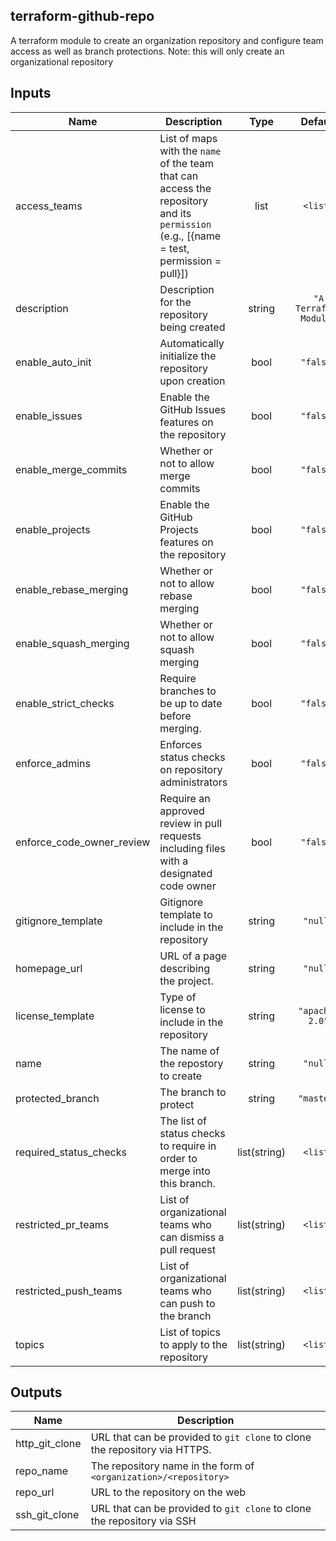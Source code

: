 ## terraform-github-repo

A terraform module to create an organization repository and
configure team access as well as branch protections.
Note: this will only create an organizational repository

## Inputs

| Name | Description | Type | Default | Required |
|------|-------------|:----:|:-----:|:-----:|
| access\_teams | List of maps with the `name` of the team that can access the repository and its `permission` \(e.g., \[\{name = test, permission = pull\}\]\) | list | `<list>` | no |
| description | Description for the repository being created | string | `"A Terraform Module"` | no |
| enable\_auto\_init | Automatically initialize the repository upon creation | bool | `"false"` | no |
| enable\_issues | Enable the GitHub Issues features on the repository | bool | `"false"` | no |
| enable\_merge\_commits | Whether or not to allow merge commits | bool | `"false"` | no |
| enable\_projects | Enable the GitHub Projects features on the repository | bool | `"false"` | no |
| enable\_rebase\_merging | Whether or not to allow rebase merging | bool | `"false"` | no |
| enable\_squash\_merging | Whether or not to allow squash merging | bool | `"false"` | no |
| enable\_strict\_checks | Require branches to be up to date before merging. | bool | `"false"` | no |
| enforce\_admins | Enforces status checks on repository administrators | bool | `"false"` | no |
| enforce\_code\_owner\_review | Require an approved review in pull requests including files with a designated code owner | bool | `"false"` | no |
| gitignore\_template | Gitignore template to include in the repository | string | `"null"` | no |
| homepage\_url | URL of a page describing the project. | string | `"null"` | no |
| license\_template | Type of license to include in the repository | string | `"apache-2.0"` | no |
| name | The name of the repostory to create | string | `"null"` | no |
| protected\_branch | The branch to protect | string | `"master"` | no |
| required\_status\_checks | The list of status checks to require in order to merge into this branch. | list(string) | `<list>` | no |
| restricted\_pr\_teams | List of organizational teams who can dismiss a pull request | list(string) | `<list>` | no |
| restricted\_push\_teams | List of organizational teams who can push to the branch | list(string) | `<list>` | no |
| topics | List of topics to apply to the repository | list(string) | `<list>` | no |

## Outputs

| Name | Description |
|------|-------------|
| http\_git\_clone | URL that can be provided to `git clone` to clone the repository via HTTPS. |
| repo\_name | The repository name in the form of `<organization>/<repository>` |
| repo\_url | URL to the repository on the web |
| ssh\_git\_clone | URL that can be provided to `git clone` to clone the repository via SSH |

